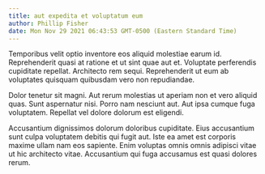 ```yaml
---
title: aut expedita et voluptatum eum
author: Phillip Fisher
date: Mon Nov 29 2021 06:43:53 GMT-0500 (Eastern Standard Time)
---
```

Temporibus velit optio inventore eos aliquid molestiae earum id. Reprehenderit quasi at ratione et ut sint quae aut et. Voluptate perferendis cupiditate repellat. Architecto rem sequi. Reprehenderit ut eum ab voluptates quisquam quibusdam vero non repudiandae.

 Dolor tenetur sit magni. Aut rerum molestias ut aperiam non et vero aliquid quas. Sunt aspernatur nisi. Porro nam nesciunt aut. Aut ipsa cumque fuga voluptatem. Repellat vel dolore dolorum est eligendi.

 Accusantium dignissimos dolorum doloribus cupiditate. Eius accusantium sunt culpa voluptatem debitis qui fugit aut. Iste ea amet est corporis maxime ullam nam eos sapiente. Enim voluptas omnis omnis adipisci vitae ut hic architecto vitae. Accusantium qui fuga accusamus est quasi dolores rerum.